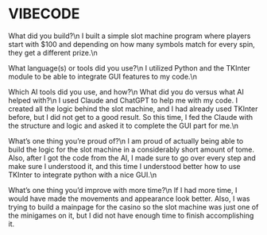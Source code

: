 # VIBECODE
What did you build?\n
I built a simple slot machine program where players start with $100 and depending on how many symbols match for every spin, they get a different prize.\n

What language(s) or tools did you use?\n
I utilized Python and the TKInter module to be able to integrate GUI features to my code.\n

Which AI tools did you use, and how?\n
What did you do versus what AI helped with?\n
I used Claude and ChatGPT to help me with my code. I created all the logic behind the slot machine, and I had already used TKInter before, but I did not get to a good result. So this time, I fed the Claude with the structure and logic and asked it to complete the GUI part for me.\n

What’s one thing you’re proud of?\n
I am proud of actually being able to build the logic for the slot machine in a considerably short amount of tome. Also, after I got the code from the AI, I made sure to go over every step and make sure I understood it, and this time I understood better how to use TKInter to integrate python with a nice GUI.\n

What’s one thing you’d improve with more time?\n
If I had more time, I would have made the movements and appearance look better. Also, I was trying to build a mainpage for the casino so the slot machine was just one of the minigames on it, but I did not have enough time to finish accomplishing it.
